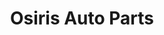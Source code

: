 ---
title: "Osiris Auto Parts"
url: /santo-domingo-este/osiris-auto-parts/
shop: piezas de automóviles
---